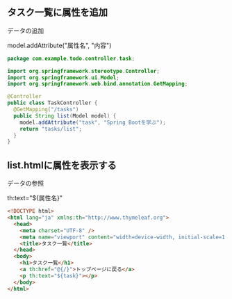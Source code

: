 ## タスク一覧に属性を追加

データの追加

model.addAttribute("属性名", "内容")

```java
package com.example.todo.controller.task;

import org.springframework.stereotype.Controller;
import org.springframework.ui.Model;
import org.springframework.web.bind.annotation.GetMapping;

@Controller
public class TaskController {
  @GetMapping("/tasks")
  public String list(Model model) {
    model.addAttribute("task", "Spring Bootを学ぶ");
    return "tasks/list";
  }
}
```

## list.htmlに属性を表示する

データの参照

th:text="${属性名}"

```html
<!DOCTYPE html>
<html lang="ja" xmlns:th="http://www.thymeleaf.org">
  <head>
    <meta charset="UTF-8" />
    <meta name="viewport" content="width=device-width, initial-scale=1.0" />
    <title>タスク一覧</title>
  </head>
  <body>
    <h1>タスク一覧</h1>
    <a th:href="@{/}">トップページに戻る</a>
    <p th:text="${task}"></p>
  </body>
</html>
```
